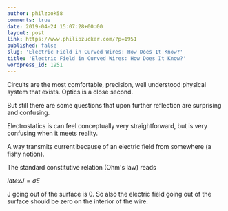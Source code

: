```yaml
---
author: philzook58
comments: true
date: 2019-04-24 15:07:28+00:00
layout: post
link: https://www.philipzucker.com/?p=1951
published: false
slug: 'Electric Field in Curved Wires: How Does It Know?'
title: 'Electric Field in Curved Wires: How Does It Know?'
wordpress_id: 1951
---
```





Circuits are the most comfortable, precision, well understood physical system that exists. Optics is a close second.







But still there are some questions that upon further reflection are surprising and confusing.







Electrostatics is can feel conceptually very straightforward, but is very confusing when it meets reality. 







A way transmits current because of an electric field from somewhere (a fishy notion). 







The standard constitutive relation (Ohm's law) reads







$latex J = \sigma E$   








J going out of the surface is 0. So also the electric field going out of the surface should be zero on the interior of the wire.



